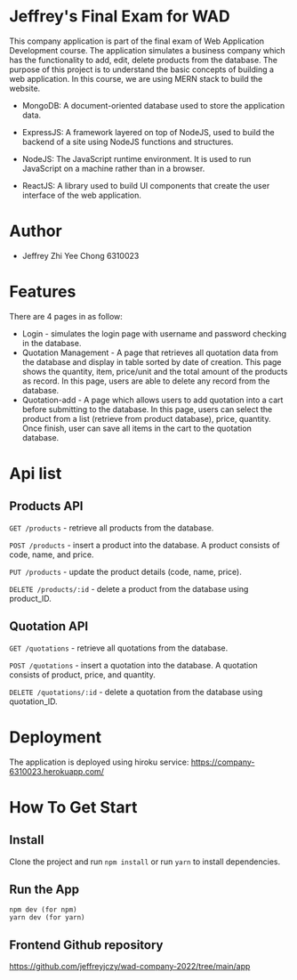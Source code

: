  # Jeffrey's Final Exam for WAD
This company application is part of the final exam of Web Application Development course. The application simulates a business company which has the functionality to add, edit, delete products from the database. The purpose of this project is to understand the basic concepts of building a web application. In this course, we are using MERN stack to build the website.

- MongoDB: A document-oriented database used to store the application data.

- ExpressJS: A framework layered on top of NodeJS, used to build the backend of a site using NodeJS functions and structures.

- NodeJS: The JavaScript runtime environment. It is used to run JavaScript on a machine rather than in a browser.

- ReactJS: A library used to build UI components that create the user interface of the web application.

# Author
- Jeffrey Zhi Yee Chong 6310023

# Features
There are 4 pages in as follow:
- Login - simulates the login page with username and password checking in the database.
- Quotation Management - A page that retrieves all quotation data from the database and display in table sorted by date of creation. This page shows the quantity, item, price/unit and the total amount of the products as record. In this page, users are able to delete any record from the database.
- Quotation-add - A page which allows users to add quotation into a cart before submitting to the database. In this page, users can select the product from a list (retrieve from product database), price, quantity. Once finish, user can save all items in the cart to the quotation database.


# Api list
## Products API

`GET /products` - retrieve all products from the database.

`POST /products` - insert a product into the database. A product consists of code, name, and price.

`PUT /products` - update the product details (code, name, price).

`DELETE /products/:id` - delete a product from the database using product_ID.

## Quotation API

`GET /quotations` - retrieve all quotations from the database.

`POST /quotations` - insert a quotation into the database. A quotation consists of product, price, and quantity.

`DELETE /quotations/:id` - delete a quotation from the database using quotation_ID.

# Deployment
The application is deployed using hiroku service: https://company-6310023.herokuapp.com/

# How To Get Start
## Install
Clone the project and run `npm install` or run `yarn` to install dependencies.

## Run the App
    npm dev (for npm)
    yarn dev (for yarn)

## Frontend Github repository
https://github.com/jeffreyjczy/wad-company-2022/tree/main/app
